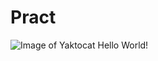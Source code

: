 # Pract
![Image of Yaktocat](http://img10.joyreactor.cc/pics/post/40hara-Anime-Art-artist-%D0%B0%D1%80%D1%82-%D0%B1%D0%B0%D1%80%D1%8B%D1%88%D0%BD%D1%8F-5486614.jpeg)
Hello World!